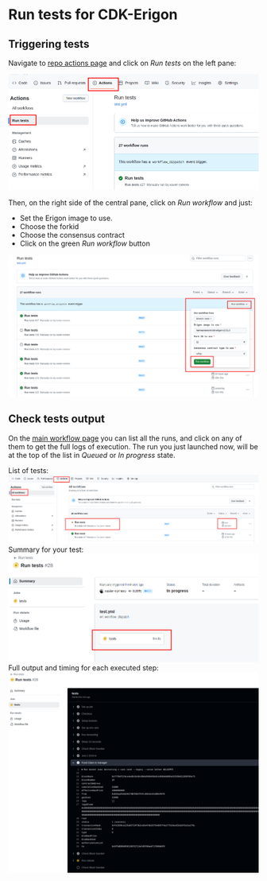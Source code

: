 # Run tests for CDK-Erigon
## Triggering tests
Navigate to [repo actions page](https://github.com/xavier-romero/devtooling/actions/workflows/test.yml) and click on *Run tests* on the left pane:

![alt text](tests/step1.png)

Then, on the right side of the central pane, click on *Run workflow* and just:
- Set the Erigon image to use.
- Choose the forkid
- Choose the consensus contract
- Click on the green *Run workflow* button

![alt text](tests/step2.png)

## Check tests output
On the  [main workflow page](https://github.com/xavier-romero/devtooling/actions) you can list all the runs, and click on any of them to get the full logs of execution.
The run you just launched now, will be at the top of the list in *Queued* or *In progress* state.

List of tests:
![alt text](tests/step3.png)
Summary for your test:
![alt text](tests/step4.png)
Full output and timing for each executed step:
![alt text](tests/step5.png)
